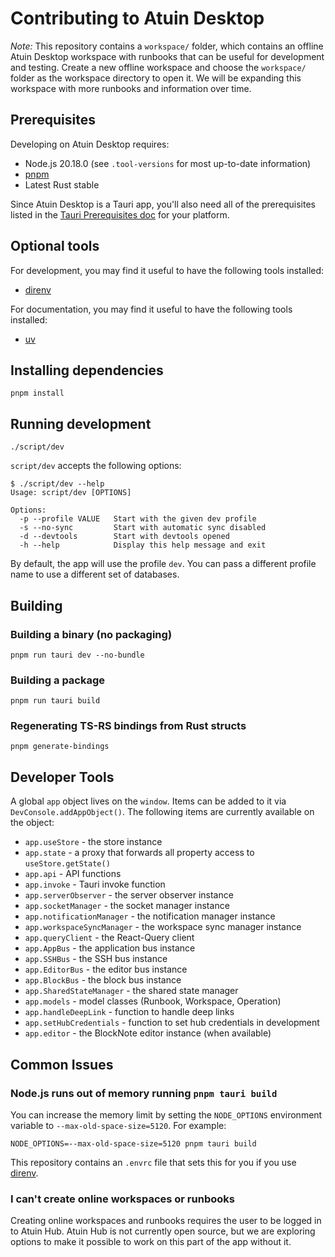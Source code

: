 # Contributing to Atuin Desktop

*Note:* This repository contains a `workspace/` folder, which contains an offline Atuin Desktop workspace with runbooks that can be useful for development and testing. Create a new offline workspace and choose the `workspace/` folder as the workspace directory to open it. We will be expanding this workspace with more runbooks and information over time.

## Prerequisites

Developing on Atuin Desktop requires:

* Node.js 20.18.0 (see `.tool-versions` for most up-to-date information)
* [pnpm](https://pnpm.io/installation)
* Latest Rust stable

Since Atuin Desktop is a Tauri app, you'll also need all of the prerequisites listed in the [Tauri Prerequisites doc](https://tauri.app/start/prerequisites/) for your platform.

## Optional tools

For development, you may find it useful to have the following tools installed:

* [direnv](https://direnv.net/)

For documentation, you may find it useful to have the following tools installed:

* [uv](https://docs.astral.sh/uv/#installation)

## Installing dependencies

```
pnpm install
```

## Running development

```
./script/dev
```

`script/dev` accepts the following options:

```
$ ./script/dev --help
Usage: script/dev [OPTIONS]

Options:
  -p --profile VALUE   Start with the given dev profile
  -s --no-sync         Start with automatic sync disabled
  -d --devtools        Start with devtools opened
  -h --help            Display this help message and exit
```

By default, the app will use the profile `dev`. You can pass a different profile name to use a different set of databases.

## Building

### Building a binary (no packaging)

```
pnpm run tauri dev --no-bundle
```

### Building a package

```
pnpm run tauri build
```

### Regenerating TS-RS bindings from Rust structs

```
pnpm generate-bindings
```

## Developer Tools

A global `app` object lives on the `window`. Items can be added to it via `DevConsole.addAppObject()`. The following items are currently available on the object:

* `app.useStore` - the store instance
* `app.state` - a proxy that forwards all property access to `useStore.getState()`
* `app.api` - API functions
* `app.invoke` - Tauri invoke function
* `app.serverObserver` - the server observer instance
* `app.socketManager` - the socket manager instance
* `app.notificationManager` - the notification manager instance
* `app.workspaceSyncManager` - the workspace sync manager instance
* `app.queryClient` - the React-Query client
* `app.AppBus` - the application bus instance
* `app.SSHBus` - the SSH bus instance
* `app.EditorBus` - the editor bus instance
* `app.BlockBus` - the block bus instance
* `app.SharedStateManager` - the shared state manager
* `app.models` - model classes (Runbook, Workspace, Operation)
* `app.handleDeepLink` - function to handle deep links
* `app.setHubCredentials` - function to set hub credentials in development
* `app.editor` - the BlockNote editor instance (when available)

## Common Issues

### Node.js runs out of memory running `pnpm tauri build`

You can increase the memory limit by setting the `NODE_OPTIONS` environment variable to `--max-old-space-size=5120`. For example:

```
NODE_OPTIONS=--max-old-space-size=5120 pnpm tauri build
```

This repository contains an `.envrc` file that sets this for you if you use [direnv](https://direnv.net/).

### I can't create online workspaces or runbooks

Creating online workspaces and runbooks requires the user to be logged in to Atuin Hub. Atuin Hub is not currently open source, but we are exploring options to make it possible to work on this part of the app without it.
